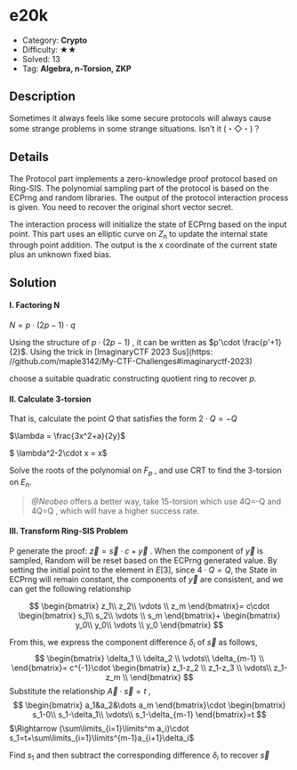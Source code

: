 # e20k

+ Category: **Crypto**
+ Difficulty: ★★
+ Solved: 13
+ Tag: **Algebra, n-Torsion, ZKP**

## Description

Sometimes it always feels like some secure protocols will always cause some strange problems in some strange situations. Isn't it  (・◇・)？

## Details

The Protocol part implements a zero-knowledge proof protocol based on Ring-SIS. The polynomial sampling part of the protocol is based on the ECPrng and random libraries. The output of the protocol interaction process is given. You need to recover  the original short vector secret.

The interaction process will initialize the state of ECPrng based on the input point. This part uses an elliptic curve on $Z_n$ to update the internal state through point addition. The output is the x coordinate of the current state plus an unknown fixed bias.

## Solution

#### I. Factoring N

$N = p\cdot(2p-1)\cdot q$

Using the structure of $p\cdot (2p-1)$ , it can be written as  $p'\cdot \frac{p'+1}{2}$.  Using the trick in [ImaginaryCTF 2023 Sus](https: //github.com/maple3142/My-CTF-Challenges#imaginaryctf-2023)

choose a suitable quadratic constructing quotient ring to recover $p$.

#### II. Calculate 3-torsion

That is, calculate the point $Q$ that satisfies the form $2\cdot Q=-Q$

$\lambda = \frac{3x^2+a}{2y}$

$ \lambda^2-2\cdot x = x$ 

Solve the roots of the polynomial on $F_p$ , and use CRT to find the 3-torsion on $E_n$.

> *@Neobeo* offers a better way, take 15-torsion which use 4Q=-Q and 4Q=Q , which will have a higher success rate.

#### III. Transform Ring-SIS Problem

P generate the proof:  $\vec{z}=\vec{s}\cdot c+\vec{y}$ . When the component of $\vec{y}$ is sampled, Random will be reset based on the ECPrng generated value. By setting the initial point to the element in $E[3]$, since $4\cdot Q=Q$, the State in ECPrng will remain constant,  the components of $\vec{y}$ are consistent, and we can get the following relationship


$$
\begin{bmatrix}
z_1\\
z_2\\
\vdots \\
z_m
\end{bmatrix}=
c\cdot 
\begin{bmatrix}
s_1\\
s_2\\
\vdots \\
s_m
\end{bmatrix}+
\begin{bmatrix}
y_0\\
y_0\\
\vdots \\
y_0
\end{bmatrix}
$$

From this, we express the component difference $\delta_i$ of $\vec{s}$ as follows,
$$
\begin{bmatrix}
   \delta_1 \\
   \delta_2 \\
    \vdots\\
   \delta_{m-1} \\
\end{bmatrix}=
c^{-1}\cdot \begin{bmatrix}
    z_1-z_2 \\
    z_1-z_3 \\
    \vdots\\
    z_1-z_m \\
\end{bmatrix}
$$
Substitute the relationship $\vec{A}\cdot\vec{s}=t$ ,
$$
\begin{bmatrix}
a_1&a_2&\dots a_m
\end{bmatrix}\cdot
\begin{bmatrix}
s_1-0\\
s_1-\delta_1\\
\vdots\\
s_1-\delta_{m-1}
\end{bmatrix}=t
$$
$\Rightarrow (\sum\limits_{i=1}\limits^m a_i)\cdot s_1=t+\sum\limits_{i=1}\limits^{m-1}a_{i+1}\delta_i$

Find $s_1$ and then subtract the corresponding difference $\delta_i$ to recover $\vec{s}$

